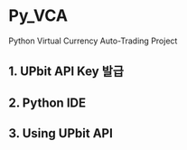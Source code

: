 # Py_VCA
 Python Virtual Currency Auto-Trading Project

## 1. UPbit API Key 발급
## 2. Python IDE
## 3. Using UPbit API
